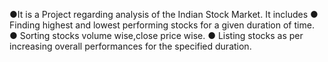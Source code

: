 ●It is a Project regarding analysis of the Indian Stock Market. 
It includes 
● Finding highest and lowest performing stocks for a given duration of time.
● Sorting stocks volume wise,close price wise.
● Listing stocks as per increasing overall performances for the specified duration.
